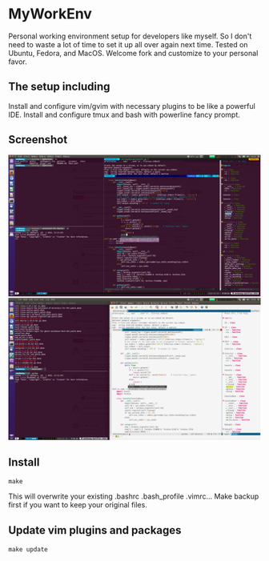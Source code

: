 # MyWorkEnv

Personal working environment setup for developers like myself. So I don't need to waste a lot of time to set it up all over again next time.
Tested on Ubuntu, Fedora, and MacOS. Welcome fork and customize to your personal favor.

## The setup including
Install and configure vim/gvim with necessary plugins to be like a powerful IDE.
Install and configure tmux and bash with powerline fancy prompt.

## Screenshot
![alt tag](https://raw.githubusercontent.com/1ball/MyWorkEnv/master/pictures/terminal_sample.png)
![alt tag](https://raw.githubusercontent.com/1ball/MyWorkEnv/master/pictures/gui_sample.png)

## Install
    make
This will overwrite your existing .bashrc .bash_profile .vimrc... Make backup first if you want to keep your original files.
  
## Update vim plugins and packages
    make update
